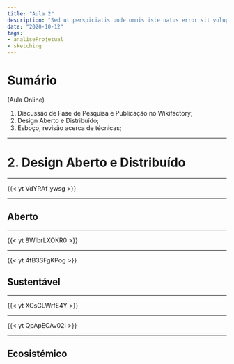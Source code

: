 ```yaml
---
title: "Aula 2"
description: "Sed ut perspiciatis unde omnis iste natus error sit voluptatem"
date: "2020-10-12"
tags:
- analiseProjetual
- sketching
---
```


# Sumário

(Aula Online)

1. Discussão de Fase de Pesquisa e Publicação no Wikifactory;
2. Design Aberto e Distribuído;
3. Esboço, revisão acerca de técnicas;

___
# 2. Design Aberto e Distribuído

___
{{< yt VdYRAf_ywsg >}}
___


## Aberto
___
{{< yt 8WIbrLXOKR0 >}}
___
{{< yt 4fB3SFgKPog >}}



## Sustentável

___
{{< yt XCsGLWrfE4Y >}}
___
{{< yt QpApECAv02I >}}
___


## Ecosistémico


##